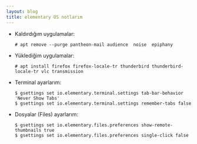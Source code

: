 ```yaml
---
layout: blog
title: elementary OS notlarım
---
```


- Kaldırdığım uygulamalar:
  
  ```console
  # apt remove --purge pantheon-mail audience  noise  epiphany
  ```

- Yüklediğim uygulamalar:
  
  ```console
  # apt install firefox firefox-locale-tr thunderbird thunderbird-locale-tr vlc transmission
  ```
- Terminal ayarlarım:
  
  ```
  $ gsettings set io.elementary.terminal.settings tab-bar-behavior 'Never Show Tabs'
  $ gsettings set io.elementary.terminal.settings remember-tabs false
  ```

- Dosyalar (Files) ayarlarım:
  
  ```
  $ gsettings set io.elementary.files.preferences show-remote-thumbnails true
  $ gsettings set io.elementary.files.preferences single-click false
  ```
  
  
